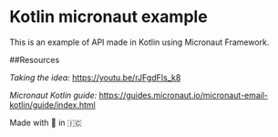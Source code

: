 # Kotlin micronaut example

This is an example of API made in Kotlin using Micronaut Framework.

##Resources

*Taking the idea:* https://youtu.be/rJFgdFIs_k8

*Micronaut Kotlin guide:* https://guides.micronaut.io/micronaut-email-kotlin/guide/index.html

Made with 🍌 in 🇮🇨